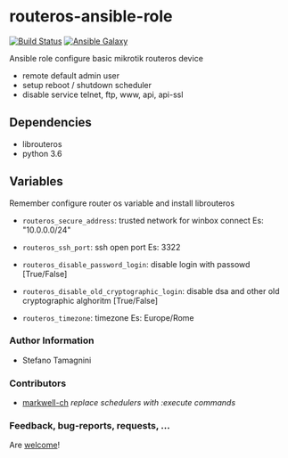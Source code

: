 # routeros-ansible-role 
[![Build Status](https://travis-ci.com/yoghi/routeros-ansible-role.svg?branch=master)](https://travis-ci.com/yoghi/routeros-ansible-role) [![Ansible Galaxy](https://img.shields.io/badge/routeros_ansible_role-latest-blue.svg)](https://galaxy.ansible.com/yoghi/routeros_ansible_role)

Ansible role configure basic mikrotik routeros device

- remote default admin user
- setup reboot / shutdown scheduler
- disable service telnet, ftp, www, api, api-ssl

## Dependencies

- librouteros
- python 3.6

## Variables

Remember configure router os variable and install librouteros

* `routeros_secure_address`: trusted network for winbox connect Es: "10.0.0.0/24" 

* `routeros_ssh_port`: ssh open port Es: 3322

* `routeros_disable_password_login`: disable login with passowd [True/False]

* `routeros_disable_old_cryptographic_login`: disable dsa and other old cryptographic alghoritm [True/False]

* `routeros_timezone`: timezone  Es: Europe/Rome

### Author Information

* Stefano Tamagnini

### Contributors

* [markwell-ch](https://github.com/markwell-ch) *replace schedulers with :execute commands*


### Feedback, bug-reports, requests, ...

Are [welcome](https://github.com/yoghi/routeros-ansible-role/issues)!
